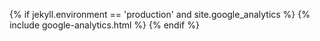 <head>
  <meta charset="utf-8">
  <meta http-equiv="X-UA-Compatible" content="IE=edge">
  <meta name="viewport" content="width=device-width, initial-scale=1">

  <title>{% if page.title %}{{ page.title | escape }}{% else %}{{ site.title | escape }}{% endif %}</title>
  <meta name="description" content="{{ page.excerpt | default: site.description | strip_html | normalize_whitespace | truncate: 160 | escape }}">
  
  <link rel="shortcut icon" type="image/x-icon" href="/favicon-code.ico?">

  <link rel="stylesheet" href="{{ "/assets/main.css" | relative_url }}">
  <link rel="stylesheet" href="/party/assets/custom.scss">
  <link rel="canonical" href="{{ page.url | replace:'index.html','' | absolute_url }}">
  <link rel="alternate" type="application/rss+xml" title="{{ site.title | escape }}" href="{{ "/feed.xml" | relative_url }}">
  <link href="//maxcdn.bootstrapcdn.com/font-awesome/4.7.0/css/font-awesome.min.css" rel="stylesheet">
  
  <script src="https://ajax.googleapis.com/ajax/libs/jquery/1.12.4/jquery.min.js"></script>
  
  <!-- Latest compiled and minified CSS -->
  <link rel="stylesheet" href="https://maxcdn.bootstrapcdn.com/bootstrap/3.3.7/css/bootstrap.min.css" integrity="sha384-BVYiiSIFeK1dGmJRAkycuHAHRg32OmUcww7on3RYdg4Va+PmSTsz/K68vbdEjh4u" crossorigin="anonymous">

  <!-- Optional theme -->
  <link rel="stylesheet" href="https://maxcdn.bootstrapcdn.com/bootstrap/3.3.7/css/bootstrap-theme.min.css" integrity="sha384-rHyoN1iRsVXV4nD0JutlnGaslCJuC7uwjduW9SVrLvRYooPp2bWYgmgJQIXwl/Sp" crossorigin="anonymous">

  <!-- Latest compiled and minified JavaScript -->
  <script src="https://maxcdn.bootstrapcdn.com/bootstrap/3.3.7/js/bootstrap.min.js" integrity="sha384-Tc5IQib027qvyjSMfHjOMaLkfuWVxZxUPnCJA7l2mCWNIpG9mGCD8wGNIcPD7Txa" crossorigin="anonymous"></script>
  
  {% if jekyll.environment == 'production' and site.google_analytics %}
  {% include google-analytics.html %}
  {% endif %}
</head>
